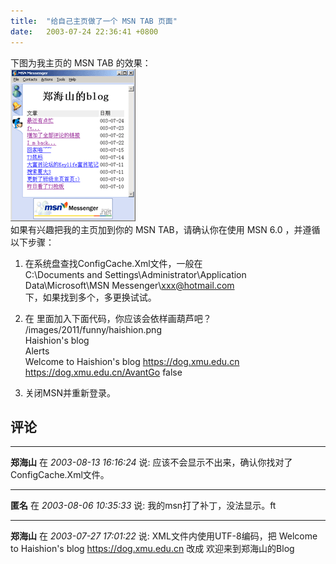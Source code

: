```yaml
---
title:  "给自己主页做了一个 MSN TAB 页面"
date:   2003-07-24 22:36:41 +0800
---
```


下图为我主页的 MSN TAB 的效果：  
![](/images/2011/msn6/msntab.gif)  
如果有兴趣把我的主页加到你的 MSN TAB，请确认你在使用 MSN 6.0 ，并遵循以下步骤：

1. 在系统盘查找ConfigCache.Xml文件，一般在  
C:\Documents and Settings\Administrator\Application Data\Microsoft\MSN Messenger\xxx@hotmail.com  
下，如果找到多个，多更换试试。

1. 在  里面加入下面代码，你应该会依样画葫芦吧？  
/images/2011/funny/haishion.png  
Haishion's blog  
Alerts  
Welcome to Haishion's blog https://dog.xmu.edu.cn  
https://dog.xmu.edu.cn/AvantGo
false  
1. 关闭MSN并重新登录。


## 评论

*****
**郑海山** 在 *2003-08-13 16:16:24* 说: 应该不会显示不出来，确认你找对了ConfigCache.Xml文件。

*****
**匿名** 在 *2003-08-06 10:35:33* 说: 我的msn打了补丁，没法显示。ft

*****
**郑海山** 在 *2003-07-27 17:01:22* 说: XML文件内使用UTF-8编码，把
Welcome to Haishion's blog https://dog.xmu.edu.cn
改成
欢迎来到郑海山的Blog
